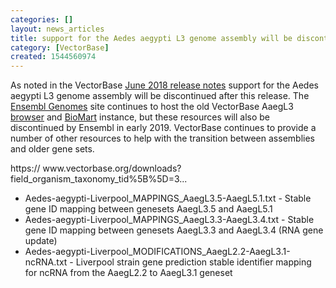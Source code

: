 ```yaml
---
categories: []
layout: news_articles
title: support for the Aedes aegypti L3 genome assembly will be discontinued
category: [VectorBase]
created: 1544560974
---
```

As noted in the VectorBase <a href="https://www.vectorbase.org/release/release-vb-2018-06">June 2018 release notes</a> support for the Aedes aegypti L3 genome assembly will be discontinued after this release. The <a href="http://metazoa.ensembl.org/index.html">Ensembl Genomes</a> site continues to host the old VectorBase AaegL3 <a href="http://metazoa.ensembl.org/Aedes_aegypti/Info/Index">browser</a> and <a href="http://metazoa.ensembl.org/biomart/martview/ba322d4847317dad207ef0cf2f80b9a0">BioMart</a> instance, but these resources will also be discontinued by Ensembl in early 2019. VectorBase continues to provide a number of other resources to help with the transition between assemblies and older gene sets.
<p>
https://
www.vectorbase.org/downloads?field_organism_taxonomy_tid%5B%5D=3...
<p>
<ul>
    <li>Aedes-aegypti-Liverpool_MAPPINGS_AaegL3.5-AaegL5.1.txt - Stable gene ID mapping between genesets AaegL3.5 and AaegL5.1</li>
    <li>Aedes-aegypti-Liverpool_MAPPINGS_AaegL3.3-AaegL3.4.txt - Stable gene ID mapping between genesets AaegL3.3 and AaegL3.4 (RNA gene update)</li>
    <li>Aedes-aegypti-Liverpool_MODIFICATIONS_AaegL2.2-AaegL3.1-ncRNA.txt - Liverpool strain gene prediction stable identifier mapping for ncRNA from the AaegL2.2 to AaegL3.1 geneset
